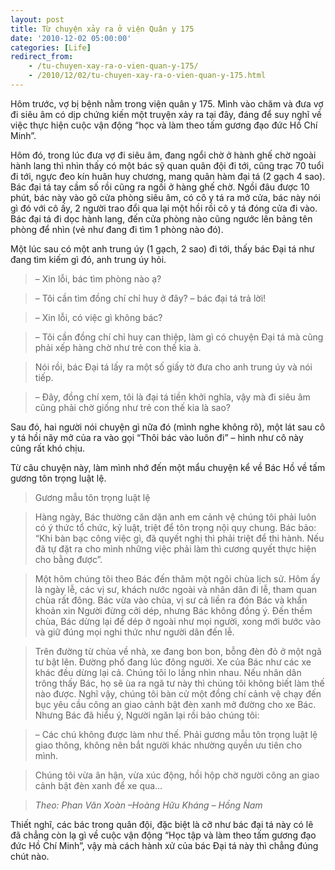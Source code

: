 ```yaml
---
layout: post
title: Từ chuyện xảy ra ở viện Quân y 175
date: '2010-12-02 05:00:00'
categories: [Life]
redirect_from: 
    - /tu-chuyen-xay-ra-o-vien-quan-y-175/
    - /2010/12/02/tu-chuyen-xay-ra-o-vien-quan-y-175.html
---
```


Hôm trước, vợ bị bệnh nằm trong viện quân y 175. Mình vào chăm và đưa vợ đi siêu âm có dịp chứng kiến một truyện xảy ra tại đây, đáng để suy nghĩ về việc thực hiện cuộc vận động “học và làm theo tấm gương đạo đức Hồ Chí Minh”.

Hôm đó, trong lúc đưa vợ đi siêu âm, đang ngổi chờ ở hành ghế chờ ngoài hành lang thì nhìn thấy có một bác sỹ quan quân đội đi tới, cũng trạc 70 tuổi đi tới, ngực đeo kín huân huy chương, mang quân hàm đại tá (2 gạch 4 sao). Bác đại tá tay cầm số rồi cũng ra ngồi ở hàng ghế chờ. Ngồi đâu được 10 phút, bác này vào gõ cửa phòng siêu âm, có cô y tá ra mở cửa, bác này nói gì đó với cô ấy, 2 người trao đổi qua lại một hồi rồi cô y tá đóng cửa đi vào. Bác đại tá đi dọc hành lang, đến cửa phòng nào cũng ngước lên bảng tên phòng để nhìn (vẻ như đang đi tìm 1 phòng nào đó).

Một lúc sau có một anh trung úy (1 gạch, 2 sao) đi tới, thấy bác Đại tá như đang tìm kiếm gì đó, anh trung úy hỏi.

> – Xin lỗi, bác tìm phòng nào ạ?

> – Tôi cần tìm đồng chí chỉ huy ở đây? – bác đại tá trả lời!

> – Xin lỗi, có việc gì không bác?

> – Tôi cần đồng chí chỉ huy can thiệp, làm gì có chuyện Đại tá mà cũng phải xếp hàng chờ như trẻ con thế kia à.

> Nói rồi, bác Đại tá lấy ra một số giấy tờ đưa cho anh trung úy và nói tiếp.

> – Đây, đồng chí xem, tôi là đại tá tiền khởi nghĩa, vậy mà đi siêu âm cũng phải chờ giống như trẻ con thế kia là sao?

Sau đó, hai người nói chuyện gì nữa đó (mình nghe không rõ), một lát sau cô y tá hồi nãy mở của ra vào gọi “Thôi bác vào luôn đi” – hình như cô này cũng rất khó chịu.

Từ câu chuyện này, làm mình nhớ đến một mẩu chuyện kể về Bác Hồ về tấm gương tôn trọng luật lệ.

> Gương mẫu tôn trọng luật lệ

> Hàng ngày, Bác thường căn dặn anh em cảnh vệ chúng tôi phải luôn có ý thức tổ chức, kỷ luật, triệt để tôn trọng nội quy chung. Bác bảo: “Khi bàn bạc công việc gì, đã quyết nghị thì phải triệt để thi hành. Nếu đã tự đặt ra cho mình những việc phải làm thì cương quyết thực hiện cho bằng được”.

> Một hôm chúng tôi theo Bác đến thăm một ngôi chùa lịch sử. Hôm ấy là ngày lễ, các vị sư, khách nước ngoài và nhân dân đi lễ, tham quan chùa rất đông. Bác vừa vào chùa, vị sư cả liền ra đón Bác và khẩn khoản xin Người đừng cởi dép, nhưng Bác không đồng ý. Đến thềm chùa, Bác dừng lại để dép ở ngoài như mọi người, xong mới bước vào và giữ đúng mọi nghi thức như người dân đến lễ.

> Trên đường từ chùa về nhà, xe đang bon bon, bỗng đèn đỏ ở một ngã tư bật lên. Đường phố đang lúc đông người. Xe của Bác như các xe khác đều dừng lại cả. Chúng tôi lo lắng nhìn nhau. Nếu nhân dân trông thấy Bác, họ sẽ ùa ra ngã tư này thì chúng tôi không biết làm thế nào được. Nghĩ vậy, chúng tôi bàn cử một đồng chí cảnh vệ chạy đến bục yêu cầu công an giao cảnh bật đèn xanh mở đường cho xe Bác. Nhưng Bác đã hiểu ý, Người ngăn lại rồi bảo chúng tôi:

> – Các chú không được làm như thế. Phải gương mẫu tôn trọng luật lệ giao thông, không nên bắt người khác nhường quyền ưu tiên cho mình.

> Chúng tôi vừa ân hận, vừa xúc động, hồi hộp chờ người công an giao cảnh bật đèn xanh để xe qua…

> *Theo: Phan Văn Xoàn –Hoàng Hữu Kháng – Hồng Nam*

Thiết nghĩ, các bác trong quân đội, đặc biệt là cỡ như bác đại tá này có lẽ đã chẳng còn lạ gì về cuộc vận động “Học tập và làm theo tấm gương đạo đức Hồ Chí Minh”, vậy mà cách hành xử của bác Đại tá này thì chẳng đúng chút nào.